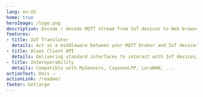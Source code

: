 ```yaml
---
lang: en-US
home: true
heroImage: /logo.png
description: Encode / decode MQTT stream from IoT devices to Web browsers.
features:
- title: IoT Translater
  details: Act as a middleware between your MQTT broker and IoT devices, and generate sensor instances from Open Mobile Alliance schemas.
- title: Aloes Client API
  details: Delivering standard interfaces to interact with IoT devices/sensors from any webservices.
- title: Interoperability
  details: Compatible with MySensors, CayenneLPP, LoraWAN, ...
actionText: Docs →
actionLink: /readme/
footer: Getlarge
---
```

